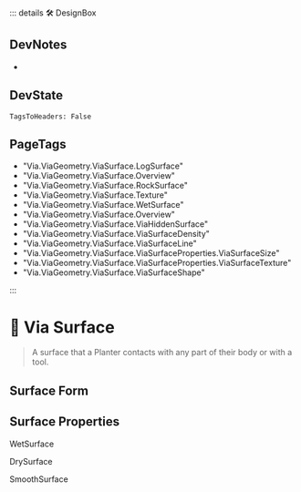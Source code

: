 ::: details 🛠 <dev>DesignBox</dev>

## DevNotes

-

## DevState

`TagsToHeaders: False`


<h2>PageTags</h2>

- "Via.ViaGeometry.ViaSurface.LogSurface"
- "Via.ViaGeometry.ViaSurface.Overview"
- "Via.ViaGeometry.ViaSurface.RockSurface"
- "Via.ViaGeometry.ViaSurface.Texture"
- "Via.ViaGeometry.ViaSurface.WetSurface"
- "Via.ViaGeometry.ViaSurface.Overview"
- "Via.ViaGeometry.ViaSurface.ViaHiddenSurface"
- "Via.ViaGeometry.ViaSurface.ViaSurfaceDensity"
- "Via.ViaGeometry.ViaSurface.ViaSurfaceLine"
- "Via.ViaGeometry.ViaSurface.ViaSurfaceProperties.ViaSurfaceSize"
- "Via.ViaGeometry.ViaSurface.ViaSurfaceProperties.ViaSurfaceTexture"
- "Via.ViaGeometry.ViaSurface.ViaSurfaceShape"

:::

# 🔻 <via>Via Surface</via>

> A surface that a Planter contacts with any part of their body or with a tool. 

## Surface Form

## Surface Properties

WetSurface

DrySurface

SmoothSurface

